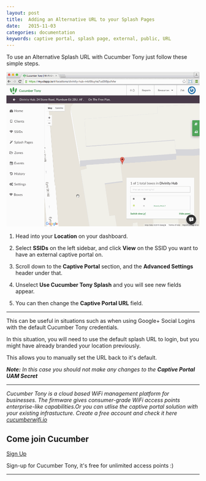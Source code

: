 ```yaml
---
layout: post
title:  Adding an Alternative URL to your Splash Pages
date:   2015-11-03
categories: documentation
keywords: captive portal, splash page, external, public, URL
---
```


To use an Alternative Splash URL with Cucumber Tony just follow these simple steps.

<div class="mdl-typography--text-center">
<img src="/images/community/tutorials/external-captive-portal/externalsplash.gif">
</div>

1. Head into your **Location** on your dashboard.

2. Select **SSIDs** on the left sidebar, and click **View** on the SSID you want to have an external captive portal on.

2. Scroll down to the **Captive Portal** section, and the **Advanced Settings** header under that.

3. Unselect **Use Cucumber Tony Splash** and you will see new fields appear.

4. You can then change the **Captive Portal URL** field.

<hr>

This can be useful in situations such as when using Google+ Social Logins with the default Cucumber Tony credentials.

In this situation, you will need to use the default splash URL to login, but you might have already branded your location previously.

This allows you to manually set the URL back to it's default.

_**Note:** In this case you should not make any changes to the **Captive Portal UAM Secret**_

<hr>

*Cucumber Tony is a cloud based WiFi management platform for businesses. The firmware gives consumer-grade WiFi access points enterprise-like capabilities.Or you can utlise the captive portal solution with your existing infrastucture. Create a free account and check it here <a href="https://cucumberwifi.io">cucumberwifi.io</a>*

<div class="mdl-typography--text-center">

<h2>Come join Cucumber</h2>

<a href="https://my.ctapp.io/#/create" class="button success">Sign Up</a><br>

<p>Sign-up for Cucumber Tony, it's free for unlimited access points :)</p>

<hr>

</div>
